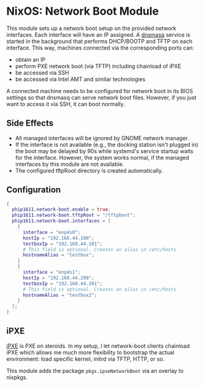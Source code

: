 # NixOS: Network Boot Module

This module sets up a network boot setup on the provided network interfaces.
Each interface will have an IP assigned. A
[dnsmasq](https://thekelleys.org.uk/dnsmasq/doc.html) service is started in the
background that performs DHCP/BOOTP and TFTP on each interface. This way,
machines connected via the corresponding ports can:

- obtain an IP
- perform PXE network boot (via TFTP) including chainload of iPXE
- be accessed via SSH
- be accessed via Intel AMT and similar technologies

A connected machine needs to be configured for network boot in its BIOS
settings so that dnsmasq can serve network boot files. However, if you just
want to access it via SSH, it can boot normally.

## Side Effects
- All managed interfaces will be ignored by GNOME network manager.
- If the interface is not available (e.g., the docking station isn't plugged in)
  the boot may be delayed by 90s while systemd's service startup waits for the
  interface. However, the system works normal, if the managed interfaces by
  this module are not available.
- The configured tftpRoot directory is created automatically.

## Configuration

```nix
{
  phip1611.network-boot.enable = true;
  phip1611.network-boot.tftpRoot = "/tftpboot";
  phip1611.network-boot.interfaces = [
    {
      interface = "enp4s0";
      hostIp = "192.168.44.100";
      testboxIp = "192.168.44.101";
      # This field is optional. Creates an alias in /etc/hosts
      hostnameAlias = "testbox";
    }
    {
      interface = "enp4s1";
      hostIp = "192.168.44.200";
      testboxIp = "192.168.44.201";
      # This field is optional. Creates an alias in /etc/hosts
      hostnameAlias = "testbox2";
    }
  ];
}
```

## iPXE
[iPXE](https://ipxe.org/) is PXE on steroids. In my setup, I let network-boot
clients chainload iPXE which allows me much more flexibility to bootstrap the
actual environment: load specific kernel, initrd via TFTP, HTTP, or so.

This module adds the package `pkgs.ipxeNetworkBoot` via an overlay to nixpkgs.
